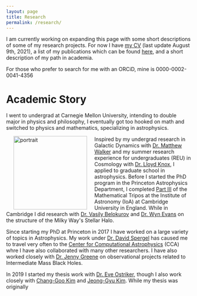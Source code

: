 ```yaml
---
layout: page
title: Research
permalink: /research/
---
```


I am currently working on expanding this page with some short descriptions of some of my research projects. For now I have 
<a href="../files/Curriculum_Vitae.pdf">my CV</a> (last update August 9th, 2021), a list of my publications which can be found [here][my-ads-lib], and a short description of my path in academia.

For those who prefer to search for me with an ORCiD, mine is 0000-0002-0041-4356

# Academic Story

I went to undergrad at Carnegie Mellon University, intending to double major in physics and philosophy, I eventually got too hooked on math and switched to physics and mathematics, specializing in astrophysics.


<img src="../files/photos/cambridge_portrait.JPG" alt="portrait" width="200" style="float:left" hspace="20"/>

Inspired by my undergrad research in Galactic Dynamics with [Dr. Matthew Walker][matt-walker] and my summer research experience for undergraduates (REU) in Cosmology with [Dr. Lloyd Knox][lloyd-knox], I applied to graduate school in astrophysics. Before I started the PhD program in the Princeton Astrophysics Department, I completed [Part III][part-iii] of the Mathematical Tripos at the Institute of Astronomy (IoA) at Cambridge University in England. While in Cambridge I did research with [Dr. Vasily Belokurov][vasily] and [Dr. Wyn Evans][wyn] on the structure of the Milky Way's Stellar Halo.


Since starting my PhD at Princeton in 2017 I have worked on a large variety of topics in Astrophysics. My work under [Dr. David Spergel][david] has caused me to travel very often to the [Center for Computational Astrophysics][cca] (CCA) whre I have also collaborated with many other researchers. I have also worked closely with [Dr. Jenny Greene][jenny] on observational projects related to Intermediate Mass Black Holes.

In 2019 I started my thesis work with [Dr. Eve Ostriker][eve], though I also work closely with [Chang-Goo Kim][cgk] and [Jeong-Gyu Kim][jgk]. While my thesis was originally 

[my-ads-lib]: https://ui.adsabs.harvard.edu/user/libraries/nkdAMXcpTvSel3KIqoxaQw
[puastro-gradpage]: https://web.astro.princeton.edu/people/lachlan-lancaster
[matt-walker]: https://www.cmu.edu/physics/people/faculty/walker.html
[lloyd-knox]: https://www.lloydknox.com/
[part-iii]: https://www.ast.cam.ac.uk/students/undergrad/part_iii
[vasily]: https://people.ast.cam.ac.uk/~vasily/
[wyn]: https://people.ast.cam.ac.uk/~nwe/
[david]: https://www.simonsfoundation.org/people/david-spergel/
[cca]: https://www.simonsfoundation.org/flatiron/center-for-computational-astrophysics/
[jenny]: https://crispygreene.wixsite.com/jenny
[eve]: https://www.astro.princeton.edu/~eco/
[cgk]: https://www.astro.princeton.edu/~cgkim/astral/index.html#
[jgk]: https://jeonggyukim.github.io/page/about/